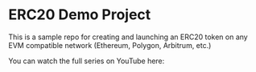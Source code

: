# ERC20 Demo Project

This is a sample repo for creating and launching an ERC20 token on any EVM compatible network (Ethereum, Polygon, Arbitrum, etc.)

You can watch the full series on YouTube here:

